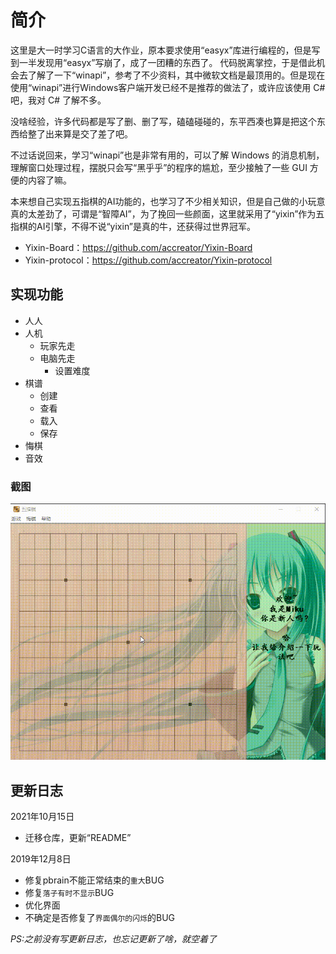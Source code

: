 # 简介

这里是大一时学习C语言的大作业，原本要求使用“easyx”库进行编程的，但是写到一半发现用“easyx”写崩了，成了一团糟的东西了。
代码脱离掌控，于是借此机会去了解了一下“winapi”，参考了不少资料，其中微软文档是最顶用的。但是现在使用“winapi”进行Windows客户端开发已经不是推荐的做法了，或许应该使用 C# 吧，我对 C# 了解不多。

没啥经验，许多代码都是写了删、删了写，磕磕碰碰的，东平西凑也算是把这个东西给整了出来算是交了差了吧。

不过话说回来，学习“winapi”也是非常有用的，可以了解 Windows 的消息机制，理解窗口处理过程，摆脱只会写“黑乎乎”的程序的尴尬，至少接触了一些 GUI 方便的内容了嘛。

本来想自己实现五指棋的AI功能的，也学习了不少相关知识，但是自己做的小玩意真的太差劲了，可谓是“智障AI”，为了挽回一些颜面，这里就采用了“yixin”作为五指棋的AI引擎，不得不说“yixin”是真的牛，还获得过世界冠军。

- Yixin-Board：https://github.com/accreator/Yixin-Board
- Yixin-protocol：https://github.com/accreator/Yixin-protocol

## 实现功能

 - 人人
 - 人机
    - 玩家先走
    - 电脑先走
        - 设置难度
 - 棋谱
    - 创建
    - 查看
    - 载入
    - 保存
 - 悔棋
 - 音效

### 截图

![demo](screenshots/demo.gif)

## 更新日志

2021年10月15日
 - 迁移仓库，更新“README”

2019年12月8日
 - 修复pbrain不能正常结束的`重大`BUG
 - 修复`落子有时不显示`BUG
 - 优化界面
 - 不确定是否修复了`界面偶尔的闪烁`的BUG

*PS:之前没有写更新日志，也忘记更新了啥，就空着了*
